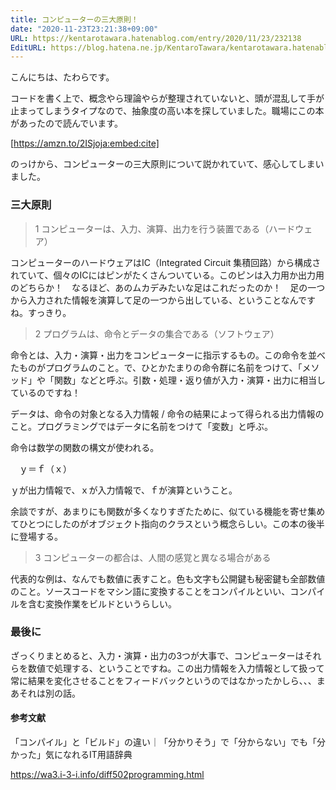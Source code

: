 ```yaml
---
title: コンピューターの三大原則！
date: "2020-11-23T23:21:38+09:00"
URL: https://kentarotawara.hatenablog.com/entry/2020/11/23/232138
EditURL: https://blog.hatena.ne.jp/KentaroTawara/kentarotawara.hatenablog.com/atom/entry/26006613656199161
---
```


こんにちは、たわらです。


コードを書く上で、概念やら理論やらが整理されていないと、頭が混乱して手が止まってしまうタイプなので、抽象度の高い本を探していました。職場にこの本があったので読んでいます。




[https://amzn.to/2ISjoja:embed:cite]


のっけから、コンピューターの三大原則について説かれていて、感心してしまいました。

### 三大原則

> 1 コンピューターは、入力、演算、出力を行う装置である（ハードウェア）


コンピューターのハードウェアはIC（Integrated Circuit 集積回路）から構成されていて、個々のICにはピンがたくさんついている。このピンは入力用か出力用のどちらか！　なるほど、あのムカデみたいな足はこれだったのか！　足の一つから入力された情報を演算して足の一つから出している、ということなんですね。すっきり。

> 2 プログラムは、命令とデータの集合である（ソフトウェア）

命令とは、入力・演算・出力をコンピューターに指示するもの。この命令を並べたものがプログラムのこと。で、ひとかたまりの命令群に名前をつけて、「メソッド」や「関数」などと呼ぶ。引数・処理・返り値が入力・演算・出力に相当しているのですね！

データは、命令の対象となる入力情報 / 命令の結果によって得られる出力情報のこと。プログラミングではデータに名前をつけて「変数」と呼ぶ。

命令は数学の関数の構文が使われる。

　ｙ＝ｆ（ｘ）

ｙが出力情報で、ｘが入力情報で、ｆが演算ということ。

余談ですが、あまりにも関数が多くなりすぎたために、似ている機能を寄せ集めてひとつにしたのがオブジェクト指向のクラスという概念らしい。この本の後半に登場する。

> 3 コンピューターの都合は、人間の感覚と異なる場合がある


代表的な例は、なんでも数値に表すこと。色も文字も公開鍵も秘密鍵も全部数値のこと。ソースコードをマシン語に変換することをコンパイルといい、コンパイルを含む変換作業をビルドというらしい。

### 最後に

ざっくりまとめると、入力・演算・出力の3つが大事で、コンピューターはそれらを数値で処理する、ということですね。この出力情報を入力情報として扱って常に結果を変化させることをフィードバックというのではなかったかしら、、、まあそれは別の話。

#### 参考文献
「コンパイル」と「ビルド」の違い｜「分かりそう」で「分からない」でも「分かった」気になれるIT用語辞典

https://wa3.i-3-i.info/diff502programming.html






